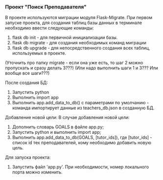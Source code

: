 ### Проект "Поиск Преподавателя"

В проекте используются миграции модуля Flask-Migrate.
При первом запуске проекта, для создания таблиц базы данных в терминале необходимо ввести следующие команды:
1. flask db init - для первичной инициализации базы.
2. flask db migrate - для создания необходимых команд миграции
3. flask db upgrade - для непосредственного создания всех таблиц, используемых в проекте.

(Уточнить про папку migrate - если она уже есть, то шаг 2 можно пропускать и сразу делать 3???)
(Или надо выполнить шаги 1 и 3??? Или вообще все шаги???)

После создания БД:
1. Запустить python
2. Выполнить import app
3. Выполнить app.add_data_to_db() с параметрами по умолчанию - команда импортирует данные из teachers_db.json в созданную БД.

Добавление новой цели:
В случае добавления новой цели:
1. Дополнить словарь GOALS в файле app.py;
2. Запустить python и выполнить import app;
3. Выполнить app.add_data_to_db(GOALS, [tutor_ids]), где [tutor_ids] - список id тех преподавателей, кому необходимо добавить новую цель.

Для запуска проекта:
1. Запустить файл 'app.py'. При необходимости, номер локального порта можно изменить.
